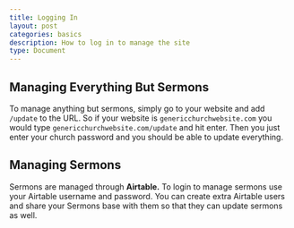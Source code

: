 ```yaml
---
title: Logging In
layout: post
categories: basics
description: How to log in to manage the site
type: Document
---
```


## Managing Everything But Sermons

To manage anything but sermons, simply go to your website and add `/update` to the URL.  So if your website is `genericchurchwebsite.com` you would type `genericchurchwebsite.com/update` and hit enter.  Then you just enter your church password and you should be able to update everything.

## Managing Sermons

Sermons are managed through **Airtable.**  To login to manage sermons use your Airtable username and password.  You can create extra Airtable users and share your Sermons base with them so that they can update sermons as well.
